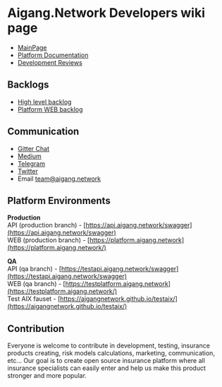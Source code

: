 # Aigang.Network Developers wiki page  
- [MainPage](https://aigang.network)  
- [Platform Documentation](http://aigang.readthedocs.io/en/latest/)  
- [Development Reviews](https://github.com/AigangNetwork/aigangnetwork.github.io/wiki)  
  
## Backlogs  
- [High level backlog](https://github.com/AigangNetwork/aigangnetwork.github.io/projects/1)  
- [Platform WEB backlog](https://github.com/AigangNetwork/aigang-platform-web/projects/1)  
  
## Communication
- [Gitter Chat](https://gitter.im/AigangNetwork/Lobby?utm_source=share-link&utm_medium=link&utm_campaign=share-link)  
- [Medium](https://medium.com/aigang-network)  
- [Telegram](https://t.me/aigangnetwork)  
- [Twitter](https://twitter.com/aigangnetwork)  
- Email team@aigang.network  
  
## Platform Environments
**Production**  
API (production branch) - [https://api.aigang.network/swagger](https://api.aigang.network/swagger)  
WEB (production branch) - [https://platform.aigang.network](https://platform.aigang.network/)  

**QA**  
API (qa branch) - [https://testapi.aigang.network/swagger](https://testapi.aigang.network/swagger)  
WEB (qa branch) - [https://testplatform.aigang.network](https://testplatform.aigang.network/)  
Test AIX fauset - [https://aigangnetwork.github.io/testaix/](https://aigangnetwork.github.io/testaix/)

## Contribution

Everyone is welcome to contribute in development, testing, insurance products creating, risk models calculations, marketing, communication, etc... Our goal is to create open source insurance platform where all insurance specialists can easily enter and help us make this product stronger and more popular.  
